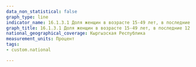 ```yaml
---
data_non_statistical: false
graph_type: line
indicator_name: 16.1.3.1 Доля женщин в возрасте 15-49 лет, в последние 12 месяцев подвергшихся физического насилия: ограбления или нападения
graph_title: 16.1.3.1 Доля женщин в возрасте 15-49 лет, в последние 12 месяцев подвергшихся физического насилия: ограбления или нападения
national_geographical_coverage: Кыргызская Республика
measurement_units: Процент
tags:
- custom.national

---
```

